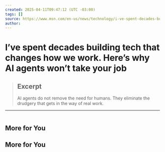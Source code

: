 ```yaml
---
created: 2025-04-11T09:47:12 (UTC -03:00)
tags: []
source: https://www.msn.com/en-us/news/technology/i-ve-spent-decades-building-tech-that-changes-how-we-work-here-s-why-ai-agents-won-t-take-your-job/ar-AA1CCQw5?ocid=winp2fptaskbar&cvid=47659f35b5844a5bc5fcdf4fb315b84d&ei=10
author: 
---
```


# I’ve spent decades building tech that changes how we work. Here’s why AI agents won’t take your job

> ## Excerpt
> AI agents do not remove the need for humans. They eliminate the drudgery that gets in the way of real work.

---
![](data:image/png;base64,iVBORw0KGgoAAAANSUhEUgAAAAEAAAABCAQAAAC1HAwCAAAAC0lEQVR42mNkYAAAAAYAAjCB0C8AAAAASUVORK5CYII=)

## More for You

## More for You
